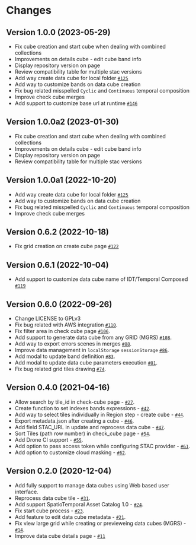 # Changes


## Version 1.0.0 (2023-05-29)

- Fix cube creation and start cube when dealing with combined collections
- Improvements on details cube - edit cube band info
- Display repository version on page
- Review compatibility table for multiple stac versions
- Add way create data cube for local folder [`#125`](https://github.com/brazil-data-cube/dc-manager/issues/125)
- Add way to customize bands on data cube creation
- Fix bug related misspelled ``Cyclic`` and ``Continuous`` temporal composition
- Improve check cube merges
- Add support to customize base url at runtime [`#146`](https://github.com/brazil-data-cube/dc-manager/issues/146)


## Version 1.0.0a2 (2023-01-30)

- Fix cube creation and start cube when dealing with combined collections
- Improvements on details cube - edit cube band info
- Display repository version on page
- Review compatibility table for multiple stac versions


## Version 1.0.0a1 (2022-10-20)

- Add way create data cube for local folder [`#125`](https://github.com/brazil-data-cube/dc-manager/issues/125)
- Add way to customize bands on data cube creation
- Fix bug related misspelled ``Cyclic`` and ``Continuous`` temporal composition
- Improve check cube merges


## Version 0.6.2 (2022-10-18)

- Fix grid creation on create cube page [`#122`](https://github.com/brazil-data-cube/dc-manager/issues/122)


## Version 0.6.1 (2022-10-04)

- Add support to customize data cube name of IDT/Temporal Composed [`#119`](https://github.com/brazil-data-cube/dc-manager/issues/119)


## Version 0.6.0 (2022-09-26)

- Change LICENSE to GPLv3
- Fix bug related with AWS integration [`#110`](https://github.com/brazil-data-cube/dc-manager/issues/110).
- Fix filter area in check cube page [`#106`](https://github.com/brazil-data-cube/dc-manager/issues/106).
- Add support to generate data cube from any GRID (MGRS) [`#108`](https://github.com/brazil-data-cube/dc-manager/issues/108).
- Add way to export errors scenes in merges [`#88`](https://github.com/brazil-data-cube/dc-manager/issues/88).
- Improve data management in ``localStorage`` ``sessionStorage`` [`#86`](https://github.com/brazil-data-cube/dc-manager/issues/86).
- Add modal to update band definition [`#83`](https://github.com/brazil-data-cube/dc-manager/issues/83).
- Add modal to update data cube parameters execution [`#81`](https://github.com/brazil-data-cube/dc-manager/issues/81).
- Fix bug related grid tiles drawing [`#74`](https://github.com/brazil-data-cube/dc-manager/issues/74).


## Version 0.4.0 (2021-04-16)

- Allow search by tile_id in check-cube page - [`#27`](https://github.com/brazil-data-cube/dc-manager/issues/27).
- Create function to set indexes bands expressions - [`#42`](https://github.com/brazil-data-cube/dc-manager/issues/42).
- Add way to select tiles individually in Region step - create cube - [`#44`](https://github.com/brazil-data-cube/dc-manager/issues/44).
- Export metadata.json after creating a cube - [`#46`](https://github.com/brazil-data-cube/dc-manager/issues/46).
- Add field STAC_URL in update and reprocess data cube - [`#47`](https://github.com/brazil-data-cube/dc-manager/issues/47).
- Sort Tiles (path row number) in check_cube page - [`#54`](https://github.com/brazil-data-cube/dc-manager/issues/54).
- Add Drone CI support - [`#55`](https://github.com/brazil-data-cube/dc-manager/issues/55).
- Add option to pass access token while configuring STAC provider - [`#61`](https://github.com/brazil-data-cube/dc-manager/issues/61).
- Add option to customize cloud masking - [`#62`](https://github.com/brazil-data-cube/dc-manager/issues/62).


## Version 0.2.0 (2020-12-04)

- Add fully support to manage data cubes using Web based user interface.
- Reprocess data cube tile - [`#31`](https://github.com/brazil-data-cube/dc-manager/issues/31).
- Add support SpatioTemporal Asset Catalog 1.0 - [`#24`](https://github.com/brazil-data-cube/dc-manager/issues/24).
- Fix start cube process - [`#23`](https://github.com/brazil-data-cube/dc-manager/issues/23).
- Add feature to edit data cube metadata - [`#21`](https://github.com/brazil-data-cube/dc-manager/issues/21).
- Fix view large grid while creating or previeweing data cubes (MGRS) - [`#14`](https://github.com/brazil-data-cube/dc-manager/issues/14).
- Improve data cube details page - [`#11`](https://github.com/brazil-data-cube/dc-manager/issues/11)
